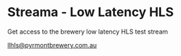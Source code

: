 # Streama - Low Latency HLS
Get access to the brewery low latency HLS test stream

llhls@pyrmontbrewery.com.au
